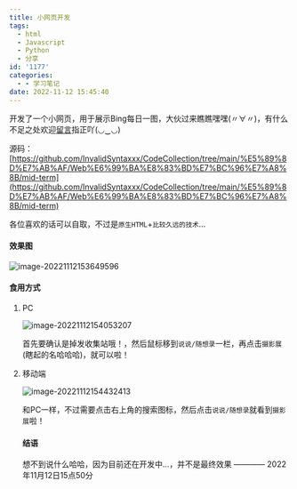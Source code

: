```yaml
---
title: 小网页开发
tags:
  - html
  - Javascript
  - Python
  - 分享
id: '1177'
categories:
  - - 学习笔记
date: 2022-11-12 15:45:40
---
```


开发了一个小网页，用于展示Bing每日一图，大伙过来瞧瞧嘿嘿(〃∀〃)，有什么不足之处欢迎[留言](https://wangwangyz.site/messageboard)指正吖(◡‿◡)

源码：[https://github.com/InvalidSyntaxxx/CodeCollection/tree/main/%E5%89%8D%E7%AB%AF/Web%E6%99%BA%E8%83%BD%E7%BC%96%E7%A8%8B/mid-term](https://github.com/InvalidSyntaxxx/CodeCollection/tree/main/%E5%89%8D%E7%AB%AF/Web%E6%99%BA%E8%83%BD%E7%BC%96%E7%A8%8B/mid-term)

各位喜欢的话可以自取，不过是`原生HTML`+`比较久远的技术`...

#### 效果图

![image-20221112153649596](https://redamancy9189.oss-cn-beijing.aliyuncs.com/%E4%B8%AA%E4%BA%BA%E5%9B%BE%E5%BA%8A/image-20221112153649596.png)
<!-- more -->
#### 食用方式

1.  PC
    
    ![image-20221112154053207](https://redamancy9189.oss-cn-beijing.aliyuncs.com/%E4%B8%AA%E4%BA%BA%E5%9B%BE%E5%BA%8A/image-20221112154053207.png)
    
    首先要确认是掉发收集站哦！，然后鼠标移到`说说/随想录`一栏，再点击`摄影展`(瞎起的名哈哈哈)，就可以啦！
    
2.  移动端
    
    ![image-20221112154432413](https://redamancy9189.oss-cn-beijing.aliyuncs.com/%E4%B8%AA%E4%BA%BA%E5%9B%BE%E5%BA%8A/image-20221112154432413.png)
    
    和PC一样，不过需要点击右上角的搜索图标，然后点击`说说/随想录`就看到`摄影展`啦！
    
    #### 结语
    
    想不到说什么哈哈，因为目前还在开发中...，并不是最终效果 ———— 2022年11月12日15点50分